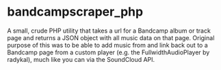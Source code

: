 # bandcampscraper_php
A small, crude PHP utility that takes a url for a Bandcamp album or track page and returns a JSON object with all music data on that page. Original purpose of this was to be able to add music from and link back out to a Bandcamp page from a custom player (e.g. the FullwidthAudioPlayer by radykal), much like you can via the SoundCloud API.
